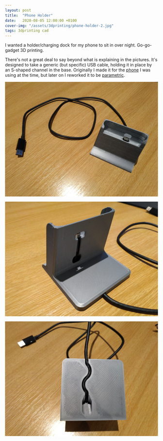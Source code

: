 ```yaml
---
layout: post
title:  "Phone Holder"
date:   2020-08-05 12:00:00 +0100
cover-img: "/assets/3dprinting/phone-holder-2.jpg"
tags: 3dprinting cad
---
```

I wanted a holder/charging dock for my phone to sit in over night. Go-go-gadget 3D printing.

There's not a great deal to say beyond what is explaining in the pictures. It's designed to take a generic (but specific) USB cable, holding it in place by an S-shaped channel in the base. Originally I made it for the [phone](https://www.fxtec.com/smartphones/pro1x) I was using at the time, but later on I reworked it to be [parametric](https://www.printables.com/model/403233-parametric-phone-charging-cradlestanddock).

![Phone Holder](/assets/3dprinting/phone-holder-1.jpg)

![Phone Holder](/assets/3dprinting/phone-holder-2.jpg)

![Phone Holder](/assets/3dprinting/phone-holder-3.jpg)
